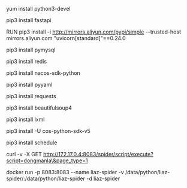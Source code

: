 yum install python3-devel

pip3 install fastapi

RUN pip3 install -i http://mirrors.aliyun.com/pypi/simple --trusted-host mirrors.aliyun.com  "uvicorn[standard]"==0.24.0

pip3 install pymysql

pip3 install redis

pip3 install nacos-sdk-python

pip3 install pyyaml

pip3 install requests

pip3 install beautifulsoup4

pip3 install lxml

pip3 install -U cos-python-sdk-v5

pip3 install schedule

curl -v -X GET http://172.17.0.4:8083/spider/script/execute?script=dongmanla\&page_type=1


docker run -p 8083:8083 --name liaz-spider -v /data/python/liaz-spider/:/data/python/liaz-spider -d liaz-spider
